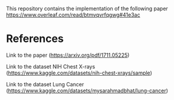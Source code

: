 This repository contains the implementation of the following paper https://www.overleaf.com/read/btmvqvrfqgwg#41e3ac

# References

Link to the paper (https://arxiv.org/pdf/1711.05225)

Link to the dataset NIH Chest X-rays (https://www.kaggle.com/datasets/nih-chest-xrays/sample)

Link to the dataset Lung Cancer (https://www.kaggle.com/datasets/mysarahmadbhat/lung-cancer)
